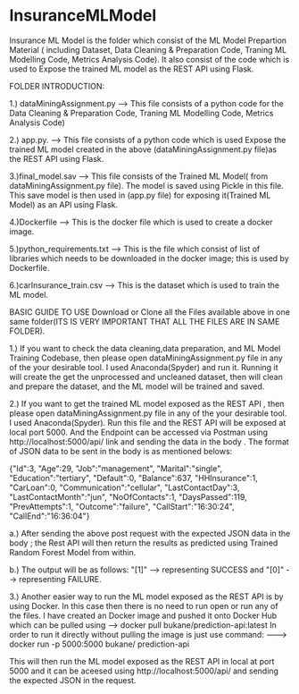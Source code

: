 # InsuranceMLModel

Insurance ML Model is the folder which consist of the ML Model Prepartion Material ( including Dataset, Data Cleaning & Preparation Code, Traning ML Modelling Code, Metrics Analysis Code). It also consist of the code which is used to Expose the trained ML model as the REST API using Flask.

FOLDER INTRODUCTION:

1.) dataMiningAssignment.py --> This file consists of a python code for the Data Cleaning & Preparation Code, Traning ML Modelling Code, Metrics Analysis Code)

2.) app.py. --> This file consists of a python code which is used Expose the trained ML model created in the above (dataMiningAssignment.py file)as the REST API using Flask.

3.)final_model.sav --> This file consists of the Trained ML Model( from dataMiningAssignment.py file). The model is saved using Pickle in this file. This save model is then used in (app.py file) for exposing it(Trained ML Model) as an API using Flask.

4.)Dockerfile --> This is the docker file which is used to create a docker image.

5.)python_requirements.txt --> This is the file which consist of list of libraries which needs to be downloaded in the docker image; this is used by Dockerfile.

6.)carInsurance_train.csv --> This is the dataset which is used to train the ML model.

BASIC GUIDE TO USE 
Download or Clone all the Files available above in one same folder(ITS IS VERY IMPORTANT THAT ALL THE FILES ARE IN SAME FOLDER).


1.) If you want to check the data cleaning,data preparation, and ML Model Training Codebase, then please open dataMiningAssignment.py file in any of the your desirable tool. I used Anaconda(Spyder) and run it. Running it will create the get the unprocessed and uncleaned dataset, then will clean and prepare the dataset, and the ML model will be trained and saved. 

2.) If you want to get the trained ML model exposed as the REST API , then  please open dataMiningAssignment.py  file in any of the your desirable tool. I used Anaconda(Spyder). Run this file and the REST API will be exposed at local port 5000. And the Endpoint can be accessed via Postman using http://localhost:5000/api/ link and sending the data in the body . The format of JSON  data to be sent in the body is as mentioned belows:

{"Id":3,
   "Age":29,
   "Job":"management",
   "Marital":"single",
   "Education":"tertiary",
   "Default":0,
   "Balance":637,
   "HHInsurance":1,
   "CarLoan":0,
   "Communication":"cellular",
   "LastContactDay":3,
   "LastContactMonth":"jun",
   "NoOfContacts":1,
   "DaysPassed":119,
   "PrevAttempts":1,
   "Outcome":"failure",
   "CallStart":"16:30:24",
   "CallEnd":"16:36:04"}
   
   
   a.) After sending the above post request with the expected JSON data in the body ; the Rest API will then return the results as predicted using Trained Random Forest Model from within.
   
   
   b.) The output will be as follows: "[1]" --> representing SUCCESS and "[0]" --> representing FAILURE.
   
3.) Another easier way to run the ML model exposed as the REST API is by using Docker. In this case then there is no need to run open or run any of the files. I have created an Docker image and pushed it onto Docker Hub which can be pulled using --> docker pull bukane/prediction-api:latest
 In order to run it directly without pulling the image is just use command: ---> docker run -p 5000:5000 bukane/ prediction-api
 
 This will then run the ML model exposed as the REST API in local at port 5000 and it can be aceesed using http://localhost:5000/api/  and sending the expected JSON in the request.


